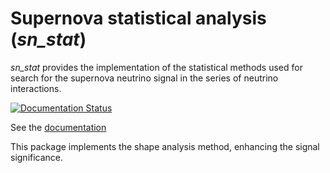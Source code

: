 # Supernova statistical analysis (*sn_stat*)

*sn_stat* provides the implementation of the statistical methods used for search for the supernova neutrino signal in the series of neutrino interactions.

[![Documentation Status](https://readthedocs.org/projects/sn-stat/badge/?version=latest)](https://sn-stat.readthedocs.io/en/latest/?badge=latest)

See the [documentation](https://sn-stat.readthedocs.io)

This package implements the shape analysis method, enhancing the signal significance.


